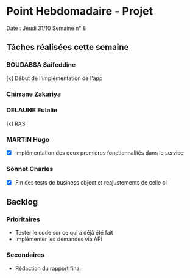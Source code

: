 # Point Hebdomadaire - Projet

Date : Jeudi 31/10
Semaine n° 8

## Tâches réalisées cette semaine


### BOUDABSA Saifeddine
[x] Début de l'implémentation de l'app
### Chirrane Zakariya
### DELAUNE Eulalie
[x] RAS
### MARTIN Hugo
- [x] Implémentation des deux premières fonctionnalités dans le service
### Sonnet Charles
- [x] Fin des tests de business object et reajustements de celle ci
## Backlog

### Prioritaires

- Tester le code sur ce qui a déjà été fait
- Implémenter les demandes via API

### Secondaires

- Rédaction du rapport final

